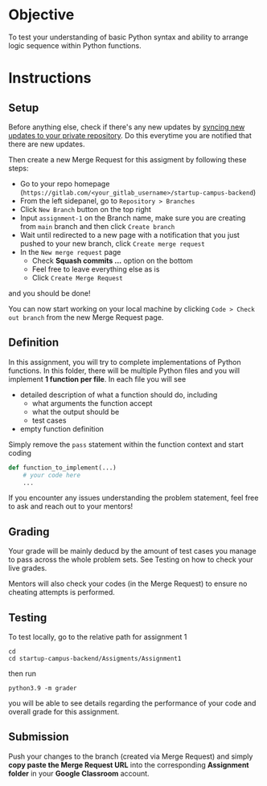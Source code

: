 # Objective

To test your understanding of basic Python syntax and ability to arrange logic sequence within Python functions.

# Instructions

## Setup

Before anything else, check if there's any new updates by [syncing new updates to your private repository](https://gitlab.com/startupcampus.be/startup-campus-backend#sync-repository). Do this everytime you are notified that there are new updates.

Then create a new Merge Request for this assigment by following these steps:
- Go to your repo homepage (`https://gitlab.com/<your_gitlab_username>/startup-campus-backend`)
- From the left sidepanel, go to `Repository > Branches`
- Click `New Branch` button on the top right
- Input `assignment-1` on the Branch name, make sure you are creating from `main` branch and then click `Create branch`
- Wait until redirected to a new page with a notification that you just pushed to your new branch, click `Create merge request`
- In the `New merge request` page
  - Check **Squash commits ...** option on the bottom
  - Feel free to leave everything else as is
  - Click `Create Merge Request`

and you should be done! 

You can now start working on your local machine by clicking  `Code > Check out branch` from the new Merge Request page.

## Definition

In this assignment, you will try to complete implementations of Python functions. In this folder, there will be multiple Python files and you will implement **1 function per file**. In each file you will see
- detailed description of what a function should do, including
  - what arguments the function accept
  - what the output should be
  - test cases
- empty function definition


Simply remove the `pass` statement within the function context and start coding
```py
def function_to_implement(...)
    # your code here
    ...
```

If you encounter any issues understanding the problem statement, feel free to ask and reach out to your mentors!

## Grading

Your grade will be mainly deducd by the amount of test cases you manage to pass across the whole problem sets. See Testing on how to check your live grades.

Mentors will also check your codes (in the Merge Request) to ensure no cheating attempts is performed.

## Testing

To test locally, go to the relative path for assignment 1
```
cd
cd startup-campus-backend/Assigments/Assignment1
```

then run
```
python3.9 -m grader
```
you will be able to see details regarding the performance of your code and overall grade for this assignment.

## Submission

Push your changes to the branch (created via Merge Request) and simply **copy paste the Merge Request URL** into the corresponding **Assignment folder** in your **Google Classroom** account.